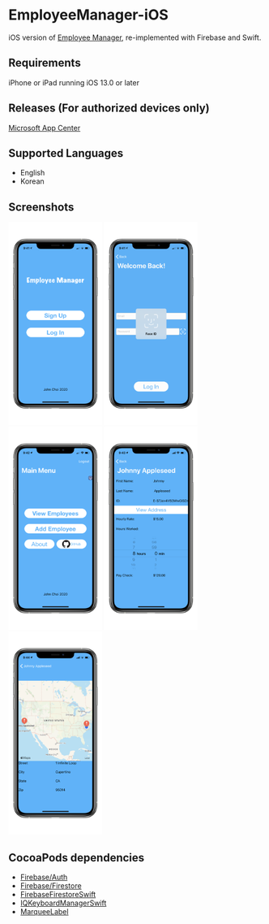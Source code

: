 # EmployeeManager-iOS
iOS version of [Employee Manager](https://github.com/johnchoi96/EmployeeManager), re-implemented with Firebase and Swift.

## Requirements
iPhone or iPad running iOS 13.0 or later

## Releases (For authorized devices only)
[Microsoft App Center](https://appcenter.ms/users/johnchoi1003/apps/Employee-Manager/distribute/releases)

## Supported Languages
* English
* Korean

## Screenshots
<img src="https://github.com/johnchoi96/EmployeeManager-iOS/blob/master/imgs/welcome.png" width="185" height="400"> 
<img src="https://github.com/johnchoi96/EmployeeManager-iOS/blob/master/imgs/login_biometrics.png" width="185" height="400">
<img src="https://github.com/johnchoi96/EmployeeManager-iOS/blob/master/imgs/main.png" width="185" height="400">
<img src="https://github.com/johnchoi96/EmployeeManager-iOS/blob/master/imgs/emp_detail.png" width="185" height="400">
<img src="https://github.com/johnchoi96/EmployeeManager-iOS/blob/master/imgs/address_view.png" width="185" height="400">

## CocoaPods dependencies

* [Firebase/Auth](https://firebase.google.com)
* [Firebase/Firestore](https://firebase.google.com)
* [FirebaseFirestoreSwift](https://firebase.google.com)
* [IQKeyboardManagerSwift](https://github.com/hackiftekhar/IQKeyboardManager)
* [MarqueeLabel](https://github.com/cbpowell/MarqueeLabel)

